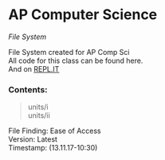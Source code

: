 # AP Computer Science
*File System*

File System created for AP Comp Sci  
All code for this class can be found here.  
And on [REPL.IT](https://repl.it/@njsharpie)  
### Contents: ###  
>units/i  
>units/ii  
  
File Finding: Ease of Access  
Version: Latest   
Timestamp: (13.11.17-10:30<AM>)  
